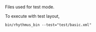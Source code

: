 Files used for test mode.

To execute with test layout,
```
bin/rhythmus_bin --test="test/basic.xml"
```